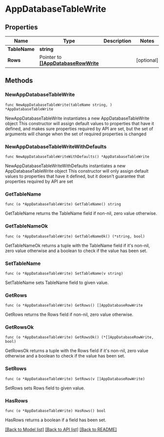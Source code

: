 # AppDatabaseTableWrite

## Properties

Name | Type | Description | Notes
------------ | ------------- | ------------- | -------------
**TableName** | **string** |  | 
**Rows** | Pointer to [**[]AppDatabaseRowWrite**](AppDatabaseRowWrite.md) |  | [optional] 

## Methods

### NewAppDatabaseTableWrite

`func NewAppDatabaseTableWrite(tableName string, ) *AppDatabaseTableWrite`

NewAppDatabaseTableWrite instantiates a new AppDatabaseTableWrite object
This constructor will assign default values to properties that have it defined,
and makes sure properties required by API are set, but the set of arguments
will change when the set of required properties is changed

### NewAppDatabaseTableWriteWithDefaults

`func NewAppDatabaseTableWriteWithDefaults() *AppDatabaseTableWrite`

NewAppDatabaseTableWriteWithDefaults instantiates a new AppDatabaseTableWrite object
This constructor will only assign default values to properties that have it defined,
but it doesn't guarantee that properties required by API are set

### GetTableName

`func (o *AppDatabaseTableWrite) GetTableName() string`

GetTableName returns the TableName field if non-nil, zero value otherwise.

### GetTableNameOk

`func (o *AppDatabaseTableWrite) GetTableNameOk() (*string, bool)`

GetTableNameOk returns a tuple with the TableName field if it's non-nil, zero value otherwise
and a boolean to check if the value has been set.

### SetTableName

`func (o *AppDatabaseTableWrite) SetTableName(v string)`

SetTableName sets TableName field to given value.


### GetRows

`func (o *AppDatabaseTableWrite) GetRows() []AppDatabaseRowWrite`

GetRows returns the Rows field if non-nil, zero value otherwise.

### GetRowsOk

`func (o *AppDatabaseTableWrite) GetRowsOk() (*[]AppDatabaseRowWrite, bool)`

GetRowsOk returns a tuple with the Rows field if it's non-nil, zero value otherwise
and a boolean to check if the value has been set.

### SetRows

`func (o *AppDatabaseTableWrite) SetRows(v []AppDatabaseRowWrite)`

SetRows sets Rows field to given value.

### HasRows

`func (o *AppDatabaseTableWrite) HasRows() bool`

HasRows returns a boolean if a field has been set.


[[Back to Model list]](../README.md#documentation-for-models) [[Back to API list]](../README.md#documentation-for-api-endpoints) [[Back to README]](../README.md)


